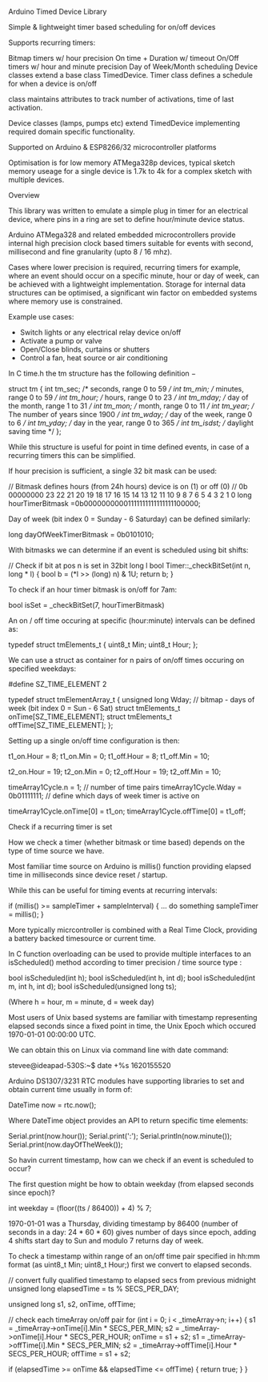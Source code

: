 Arduino Timed Device Library

Simple & lightweight timer based scheduling for on/off devices

Supports recurring timers:

Bitmap timers w/ hour precision
On time + Duration w/ timeout
On/Off timers w/ hour and minute precision
Day of Week/Month scheduling
Device classes extend a base class TimedDevice. Timer class defines a schedule for when a device is on/off

class maintains attributes to track number of activations, time of last activation.

Device classes (lamps, pumps etc) extend TimedDevice implementing required domain specific functionality.

Supported on Arduino & ESP8266/32 microcontroller platforms

Optimisation is for low memory ATMega328p devices, typical sketch memory useage for a single device is 1.7k to 4k for a complex sketch with multiple devices.

Overview

This library was written to emulate a simple plug in timer for an electrical device, where pins in a ring are set to define hour/minute device status.

Arduino ATMega328 and related embedded microcontrollers provide internal high precision clock based timers suitable for events with second, millisecond and fine granularity (upto 8 / 16 mhz).

Cases where lower precision is required, recurring timers for example, where an event should occur on a specific minute, hour or day of week, can be achieved with a lightweight implementation.  Storage for internal data structures can be optimised, a significant win factor on embedded systems where memory use is constrained.

Example use cases:

- Switch lights or any electrical relay device on/off
- Activate a pump or valve
- Open/Close blinds, curtains or shutters
- Control a fan, heat source or air conditioning

In C time.h the tm structure has the following definition −

struct tm {
   int tm_sec;         /* seconds,  range 0 to 59          */
   int tm_min;         /* minutes, range 0 to 59           */
   int tm_hour;        /* hours, range 0 to 23             */
   int tm_mday;        /* day of the month, range 1 to 31  */
   int tm_mon;         /* month, range 0 to 11             */
   int tm_year;        /* The number of years since 1900   */
   int tm_wday;        /* day of the week, range 0 to 6    */
   int tm_yday;        /* day in the year, range 0 to 365  */
   int tm_isdst;       /* daylight saving time             */
};

While this structure is useful for point in time defined events, in case of a recurring timers this can be simplified.

If hour precision is sufficient, a single 32 bit mask can be used:

// Bitmask defines hours (from 24h hours) device is on (1) or off (0)
// 0b 00000000 23 22 21 20 19 18 17 16 15 14 13 12 11 10 9 8 7 6 5 4 3 2 1 0
long hourTimerBitmask =0b00000000001111111111111111100000;

Day of week (bit index 0 = Sunday - 6 Saturday) can be defined similarly:

long dayOfWeekTimerBitmask = 0b0101010;

With bitmasks we can determine if an event is scheduled using bit shifts:

// Check if bit at pos n is set in 32bit long l
bool Timer::_checkBitSet(int n, long * l)
{
  bool b = (*l >> (long) n) & 1U;
  return b;
}

To check if an hour timer bitmask is on/off for 7am:

bool isSet = _checkBitSet(7, hourTimerBitmask)

An on / off time occuring at specific (hour:minute) intervals can be defined as:

typedef struct tmElements_t {
  uint8_t Min;
  uint8_t Hour;
};

We can use a struct as container for n pairs of on/off times occuring on specified weekdays:

#define SZ_TIME_ELEMENT 2

typedef struct tmElementArray_t {
  unsigned long Wday;   // bitmap - days of week (bit index 0 = Sun - 6 Sat)
  struct tmElements_t onTime[SZ_TIME_ELEMENT];
  struct tmElements_t offTime[SZ_TIME_ELEMENT];
};

Setting up a single on/off time configuration is then:

t1_on.Hour = 8;
t1_on.Min = 0;
t1_off.Hour = 8;
t1_off.Min = 10;

t2_on.Hour = 19;
t2_on.Min = 0;
t2_off.Hour = 19;
t2_off.Min = 10;

timeArray1Cycle.n = 1; // number of time pairs
timeArray1Cycle.Wday = 0b01111111; // define which days of week timer is active on

timeArray1Cycle.onTime[0] = t1_on;
timeArray1Cycle.offTime[0] = t1_off;

Check if a recurring timer is set

How we check a timer (whether bitmask or time based) depends on the type of time source we have.  

Most familiar time source on Arduino is millis() function providing elapsed time in milliseconds since device reset / startup.

While this can be useful for timing events at recurring intervals:

if (millis() >= sampleTimer + sampleInterval)
{
  ... do something
  sampleTimer = millis();
}

More typically micrcontroller is combined with a Real Time Clock, providing a battery backed timesource or current time.

In C function overloading can be used to provide multiple interfaces to an isScheduled() method according to timer precision / time source type :

bool isScheduled(int h);
bool isScheduled(int h, int d);
bool isScheduled(int m, int h, int d);
bool isScheduled(unsigned long ts);

(Where h = hour, m = minute, d = week day)

Most users of Unix based systems are familiar with timestamp representing elapsed seconds since a fixed point in time, the Unix Epoch which occured 1970-01-01 00:00:00 UTC.

We can obtain this on Linux via command line with date command:

stevee@ideapad-530S:~$ date +%s
1620155520

Arduino DS1307/3231 RTC modules have supporting libraries to set and obtain current time usually in form of:

DateTime now = rtc.now();

Where DateTime object provides an API to return specific time elements:

Serial.print(now.hour());
Serial.print(':');
Serial.println(now.minute());
Serial.print(now.dayOfTheWeek());

So havin current timestamp, how can we check if an event is scheduled to occur?

The first question might be how to obtain weekday (from elapsed seconds since epoch)?

int weekday = (floor((ts / 86400)) + 4) % 7;

1970-01-01 was a Thursday, dividing timestamp by 86400 (number of seconds in a day: 24 * 60 * 60) gives number of days since epoch, adding 4 shifts start day to Sun and modulo 7 returns day of week.

To check a timestamp within range of an on/off time pair specified in hh:mm format (as uint8_t Min; uint8_t Hour;) first we convert to elapsed seconds.

// convert fully qualified timestamp to elapsed secs from previous midnight
unsigned long elapsedTime = ts % SECS_PER_DAY;

unsigned long s1, s2, onTime, offTime;

// check each timeArray on/off pair
for (int i = 0; i < _timeArray->n; i++)
{
  s1 = _timeArray->onTime[i].Min * SECS_PER_MIN;
  s2 = _timeArray->onTime[i].Hour * SECS_PER_HOUR;
  onTime = s1 + s2;
  s1 = _timeArray->offTime[i].Min * SECS_PER_MIN;
  s2 = _timeArray->offTime[i].Hour * SECS_PER_HOUR;
  offTime = s1 + s2;

  if (elapsedTime >= onTime && elapsedTime <= offTime)
  {
    return true;
  }
}
